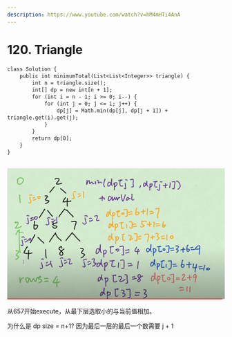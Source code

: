 ```yaml
---
description: https://www.youtube.com/watch?v=hM4mHTi4AnA
---
```


# 120. Triangle

```
class Solution {
    public int minimumTotal(List<List<Integer>> triangle) {
        int n = triangle.size();
        int[] dp = new int[n + 1];
        for (int i = n - 1; i >= 0; i--) {
            for (int j = 0; j <= i; j++) {
                dp[j] = Math.min(dp[j], dp[j + 1]) + triangle.get(i).get(j);
            }
        }
        return dp[0];
    }
}


```

![](<../../../.gitbook/assets/image (15).png>)

从657开始execute，从最下层选取小的与当前值相加。

为什么是 dp size = n+1? 因为最后一层的最后一个数需要 j + 1

